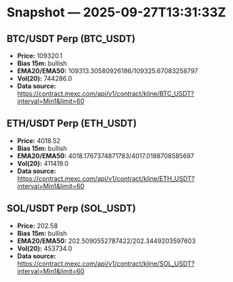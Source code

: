 # Snapshot — 2025-09-27T13:31:33Z

## BTC/USDT Perp (BTC_USDT)
- **Price:** 109320.1
- **Bias 15m:** bullish
- **EMA20/EMA50:** 109313.30580926186/109325.67083258797
- **Vol(20):** 744286.0
- **Data source:** https://contract.mexc.com/api/v1/contract/kline/BTC_USDT?interval=Min1&limit=60

## ETH/USDT Perp (ETH_USDT)
- **Price:** 4018.52
- **Bias 15m:** bullish
- **EMA20/EMA50:** 4018.1767374871783/4017.0188708585697
- **Vol(20):** 411419.0
- **Data source:** https://contract.mexc.com/api/v1/contract/kline/ETH_USDT?interval=Min1&limit=60

## SOL/USDT Perp (SOL_USDT)
- **Price:** 202.58
- **Bias 15m:** bullish
- **EMA20/EMA50:** 202.5090552787422/202.3449203597603
- **Vol(20):** 453734.0
- **Data source:** https://contract.mexc.com/api/v1/contract/kline/SOL_USDT?interval=Min1&limit=60
